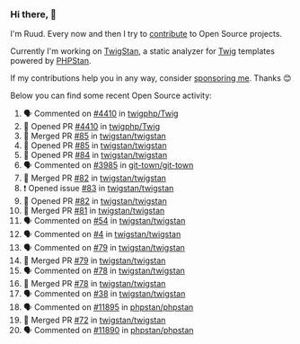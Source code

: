 ### Hi there, 👋

I'm Ruud. Every now and then I try to [contribute](https://github.com/pulls?q=+is%3Apr+author%3Aruudk+archived%3Afalse+is%3Apublic+) to Open Source projects.

Currently I'm working on [TwigStan](https://github.com/twigstan), a static analyzer for [Twig](https://twig.symfony.com/) templates powered by [PHPStan](https://phpstan.org/).

If my contributions help you in any way, consider [sponsoring me](https://github.com/sponsors/ruudk). Thanks 😊

Below you can find some recent Open Source activity:

<!--START_SECTION:activity-->
1. 🗣 Commented on [#4410](https://github.com/twigphp/Twig/pull/4410#issuecomment-2435013443) in [twigphp/Twig](https://github.com/twigphp/Twig)
2. 💪 Opened PR [#4410](https://github.com/twigphp/Twig/pull/4410) in [twigphp/Twig](https://github.com/twigphp/Twig)
3. 🎉 Merged PR [#85](https://github.com/twigstan/twigstan/pull/85) in [twigstan/twigstan](https://github.com/twigstan/twigstan)
4. 💪 Opened PR [#85](https://github.com/twigstan/twigstan/pull/85) in [twigstan/twigstan](https://github.com/twigstan/twigstan)
5. 💪 Opened PR [#84](https://github.com/twigstan/twigstan/pull/84) in [twigstan/twigstan](https://github.com/twigstan/twigstan)
6. 🗣 Commented on [#3985](https://github.com/git-town/git-town/issues/3985#issuecomment-2432125740) in [git-town/git-town](https://github.com/git-town/git-town)
7. 🎉 Merged PR [#82](https://github.com/twigstan/twigstan/pull/82) in [twigstan/twigstan](https://github.com/twigstan/twigstan)
8. ❗ Opened issue [#83](https://github.com/twigstan/twigstan/issues/83) in [twigstan/twigstan](https://github.com/twigstan/twigstan)
9. 💪 Opened PR [#82](https://github.com/twigstan/twigstan/pull/82) in [twigstan/twigstan](https://github.com/twigstan/twigstan)
10. 🎉 Merged PR [#81](https://github.com/twigstan/twigstan/pull/81) in [twigstan/twigstan](https://github.com/twigstan/twigstan)
11. 🗣 Commented on [#54](https://github.com/twigstan/twigstan/issues/54#issuecomment-2432006249) in [twigstan/twigstan](https://github.com/twigstan/twigstan)
12. 🗣 Commented on [#4](https://github.com/twigstan/twigstan/issues/4#issuecomment-2431935170) in [twigstan/twigstan](https://github.com/twigstan/twigstan)
13. 🗣 Commented on [#79](https://github.com/twigstan/twigstan/pull/79#issuecomment-2431931824) in [twigstan/twigstan](https://github.com/twigstan/twigstan)
14. 🎉 Merged PR [#79](https://github.com/twigstan/twigstan/pull/79) in [twigstan/twigstan](https://github.com/twigstan/twigstan)
15. 🗣 Commented on [#78](https://github.com/twigstan/twigstan/pull/78#issuecomment-2431861716) in [twigstan/twigstan](https://github.com/twigstan/twigstan)
16. 🎉 Merged PR [#78](https://github.com/twigstan/twigstan/pull/78) in [twigstan/twigstan](https://github.com/twigstan/twigstan)
17. 🗣 Commented on [#38](https://github.com/twigstan/twigstan/pull/38#issuecomment-2429828709) in [twigstan/twigstan](https://github.com/twigstan/twigstan)
18. 🗣 Commented on [#11895](https://github.com/phpstan/phpstan/issues/11895#issuecomment-2429179313) in [phpstan/phpstan](https://github.com/phpstan/phpstan)
19. 🎉 Merged PR [#72](https://github.com/twigstan/twigstan/pull/72) in [twigstan/twigstan](https://github.com/twigstan/twigstan)
20. 🗣 Commented on [#11890](https://github.com/phpstan/phpstan/issues/11890#issuecomment-2429008151) in [phpstan/phpstan](https://github.com/phpstan/phpstan)
<!--END_SECTION:activity-->
